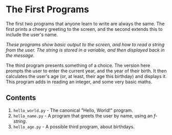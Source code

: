 # The First Programs

The first two programs that anyone learn to write are always the same. The first prints a 
cheery greeting to the screen, and the second extends this to include the user's name.

_These programs show basic output to the screen, and how to read a string from the user. The string
is stored in a variable, and then displayed back in the message._

The third program presents something of a choice. The version here prompts the user to enter
the current year, and the year of their birth. It then calculates the user's age (or, at least,
their age this birthday) and displays it. This program adds in reading an integer, and some
very basic maths.

## Contents

1. `hello_world.py` - The canonical "Hello, World!" program.
2. `hello_name.py` - A program that greets the user by name, using an _f-string_.
3. `hello_age.py` - A possible third program, about birthdays.
